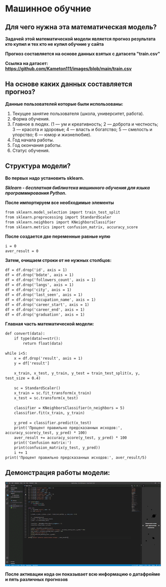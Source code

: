 # Машинное обучние
## Для чего нужна эта математическая модель?
**Задачей этой математической модели является прогноз результата кто купил и тех кто не купил обучние у сайта**

**Прогноз составляется на основе данных взятых с датасета "train.csv"**

**Ссылка на датасет: https://github.com/Kameton111/images/blob/main/train.csv**

## На основе каких данных составляется прогноз?

**Данные пользователей которые были использованы:**

1. Текущее занятие пользователя (школа, университет, работа). 
1. Форма обучения.
1. Главное в людях. (1 — ум и креативность;  2 — доброта и честность; 3 — красота и здоровье;  4 — власть и богатство; 5 — смелость и упорство; 6 — юмор и жизнелюбие).
1. Год начала работы.
1. Год окончания работы.
1. Статус обучения.

## Структура модели?

**Во первых надо установить sklearn.**

***Sklearn - бесплатная библиотека машинного обучения для языка программирования Python.***

**После импортируем все необходимые элементы**

```
from sklearn.model_selection import train_test_split
from sklearn.preprocessing import StandardScaler
from sklearn.neighbors import KNeighborsClassifier
from sklearn.metrics import confusion_matrix, accuracy_score
```
**После создается две переменные равные нулю**
```
i = 0
aver_result = 0
```
**Затем, очищаем строки от не нужных столбцов:**
```
df = df.drop('id', axis = 1)
df = df.drop('bdate', axis = 1)
df = df.drop('followers_count', axis = 1)
df = df.drop('langs', axis = 1)
df = df.drop('city', axis = 1)
df = df.drop('last_seen', axis = 1)
df = df.drop('occupation_name', axis = 1)
df = df.drop('career_start', axis = 1)
df = df.drop('career_end', axis = 1)
df = df.drop('graduation', axis = 1)
```
**Главная часть математической модели:**
```
def convert(data):
    if type(data)==str():
        return float(data)

while i<5:
    x = df.drop('result', axis = 1)
    y = df['result']

    x_train, x_test, y_train, y_test = train_test_split(x, y, test_size = 0.4)

    sc = StandardScaler()
    x_train = sc.fit_transform(x_train)
    x_test = sc.transform(x_test)

    classifier = KNeighborsClassifier(n_neighbors = 5)
    classifier.fit(x_train, y_train)

    y_pred = classifier.predict(x_test)
    print('Процент правильно предсказанных исходов:', accuracy_score(y_test, y_pred) * 100)
    aver_result += accuracy_score(y_test, y_pred) * 100
    print('Confusion matrix:')
    print(confusion_matrix(y_test, y_pred))
    i += 1
print('Процент правильно предсказанных исходов:', aver_result/5)
```

## Демонстрация работы модели:

![](https://github.com/Kameton111/images/blob/main/digital_edu.py%20-%20level%20(Workspace)%20-%20Visual%20Studio%20Code%202022-07-25%2020-16-22.gif)

**После активации кода он показывает всю информацию о датафрейме и пять различных прогнозов**
